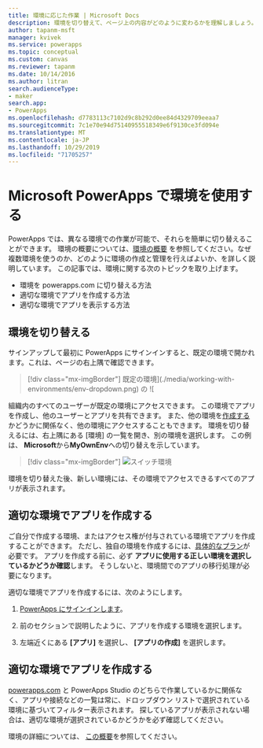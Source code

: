 ```yaml
---
title: 環境に応じた作業 | Microsoft Docs
description: 環境を切り替えて、ページ上の内容がどのように変わるかを理解しましょう。
author: tapanm-msft
manager: kvivek
ms.service: powerapps
ms.topic: conceptual
ms.custom: canvas
ms.reviewer: tapanm
ms.date: 10/14/2016
ms.author: litran
search.audienceType:
- maker
search.app:
- PowerApps
ms.openlocfilehash: d7783113c7102d9c8b292d0ee84d4329709eeaa7
ms.sourcegitcommit: 7c1e70e94d75140955518349e6f9130ce3fd094e
ms.translationtype: MT
ms.contentlocale: ja-JP
ms.lasthandoff: 10/29/2019
ms.locfileid: "71705257"
---
```

# <a name="working-with-environments-and-microsoft-powerapps"></a>Microsoft PowerApps で環境を使用する
PowerApps では、異なる環境での作業が可能で、それらを簡単に切り替えることができます。 環境の概要については、[環境の概要](../../administrator/environments-overview.md) を参照してください。なぜ複数環境を使うのか、どのように環境の作成と管理を行えばよいか、を詳しく説明しています。 この記事では、環境に関する次のトピックを取り上げます。

- 環境を powerapps.com に切り替える方法
- 適切な環境でアプリを作成する方法
- 適切な環境でアプリを表示する方法

## <a name="switch-the-environment"></a>環境を切り替える
サインアップして最初に PowerApps にサインインすると、既定の環境で開かれます。これは、ページの右上隅で確認できます。

> [!div class="mx-imgBorder"]
> 既定の環境](./media/working-with-environments/env-dropdown.png) の ![

組織内のすべてのユーザーが既定の環境にアクセスできます。 この環境でアプリを作成し、他のユーザーとアプリを共有できます。 また、他の環境を[作成する](../../administrator/environments-administration.md)かどうかに関係なく、他の環境にアクセスすることもできます。 環境を切り替えるには、右上隅にある [環境] の一覧を開き、別の環境を選択します。 この例は、 **Microsoft**から**MyOwnEnv**への切り替えを示しています。

> [!div class="mx-imgBorder"]
> ![スイッチ環境](./media/working-with-environments/switch-environment.png)

環境を切り替えた後、新しい環境には、その環境でアクセスできるすべてのアプリが表示されます。

## <a name="create-apps-in-the-right-environment"></a>適切な環境でアプリを作成する
ご自分で作成する環境、またはアクセス権が付与されている環境でアプリを作成することができます。 ただし、独自の環境を作成するには、[具体的なプラン](../../administrator/pricing-billing-skus.md)が必要です。 アプリを作成する前に、必ず **アプリに使用する正しい環境を選択しているかどうか確認**します。 そうしないと、環境間でのアプリの移行処理が必要になります。

適切な環境でアプリを作成するには、次のようにします。

1. [PowerApps にサインインします](http://web.powerapps.com?utm_source=padocs&utm_medium=linkinadoc&utm_campaign=referralsfromdoc)。

1. 前のセクションで説明したように、アプリを作成する環境を選択します。

1. 左端近くにある **[アプリ]** を選択し、 **[アプリの作成]** を選択します。

## <a name="view-apps-in-the-right-environment"></a>適切な環境でアプリを作成する
[powerapps.com](http://web.powerapps.com?utm_source=padocs&utm_medium=linkinadoc&utm_campaign=referralsfromdoc) と PowerApps Studio のどちらで作業しているかに関係なく、アプリや接続などの一覧は常に、ドロップダウン リストで選択されている環境に基づいてフィルター表示されます。 探しているアプリが表示されない場合は、適切な環境が選択されているかどうかを必ず確認してください。

環境の詳細については、 [この概要](../../administrator/environments-overview.md)を参照してください。
